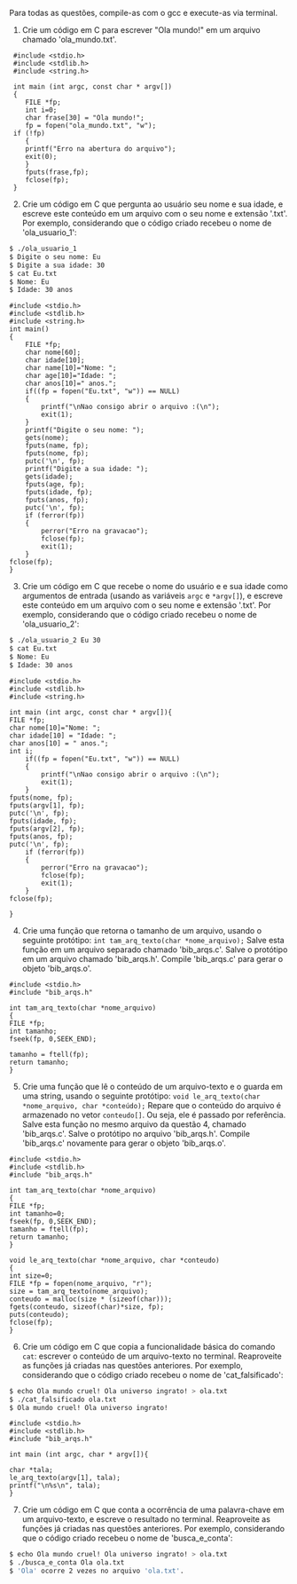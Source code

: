 Para todas as questões, compile-as com o gcc e execute-as via terminal.

1. Crie um código em C para escrever "Ola mundo!" em um arquivo chamado 'ola_mundo.txt'.

```
 #include <stdio.h>
 #include <stdlib.h>
 #include <string.h>

 int main (int argc, const char * argv[])
 {
	FILE *fp;
	int i=0;
	char frase[30] = "Ola mundo!";
	fp = fopen("ola_mundo.txt", "w");
 if (!fp)
	{
	printf("Erro na abertura do arquivo");
	exit(0);
	}
	fputs(frase,fp);
	fclose(fp);
 } 
```

2. Crie um código em C que pergunta ao usuário seu nome e sua idade, e escreve este conteúdo em um arquivo com o seu nome e extensão '.txt'. Por exemplo, considerando que o código criado recebeu o nome de 'ola_usuario_1':

```bash
$ ./ola_usuario_1
$ Digite o seu nome: Eu
$ Digite a sua idade: 30
$ cat Eu.txt
$ Nome: Eu
$ Idade: 30 anos
```

```
#include <stdio.h>
#include <stdlib.h>
#include <string.h>
int main()
{
	FILE *fp;
	char nome[60];
	char idade[10];
	char name[10]="Nome: ";
	char age[10]="Idade: ";
	char anos[10]=" anos.";
	if((fp = fopen("Eu.txt", "w")) == NULL)
	{
		printf("\nNao consigo abrir o arquivo :(\n");
		exit(1);
	}
	printf("Digite o seu nome: ");
	gets(nome);
	fputs(name, fp);
	fputs(nome, fp);
	putc('\n', fp);
	printf("Digite a sua idade: ");
	gets(idade);
	fputs(age, fp);
	fputs(idade, fp);
	fputs(anos, fp);
	putc('\n', fp);
	if (ferror(fp))
	{
		perror("Erro na gravacao");
		fclose(fp);
		exit(1);
	}
fclose(fp);
}
```

3. Crie um código em C que recebe o nome do usuário e e sua idade como argumentos de entrada (usando as variáveis `argc` e `*argv[]`), e escreve este conteúdo em um arquivo com o seu nome e extensão '.txt'. Por exemplo, considerando que o código criado recebeu o nome de 'ola_usuario_2':

```bash
$ ./ola_usuario_2 Eu 30
$ cat Eu.txt
$ Nome: Eu
$ Idade: 30 anos
```

```
#include <stdio.h>
#include <stdlib.h>
#include <string.h>

int main (int argc, const char * argv[]){
FILE *fp;
char nome[10]="Nome: ";
char idade[10] = "Idade: ";
char anos[10] = " anos.";
int i;
	if((fp = fopen("Eu.txt", "w")) == NULL)
	{
		printf("\nNao consigo abrir o arquivo :(\n");
		exit(1);
	}
fputs(nome, fp);
fputs(argv[1], fp);
putc('\n', fp);
fputs(idade, fp);
fputs(argv[2], fp);
fputs(anos, fp);
putc('\n', fp);
	if (ferror(fp))
	{
		perror("Erro na gravacao");
		fclose(fp);
		exit(1);
	}
fclose(fp);

}
```

4. Crie uma função que retorna o tamanho de um arquivo, usando o seguinte protótipo: `int tam_arq_texto(char *nome_arquivo);` Salve esta função em um arquivo separado chamado 'bib_arqs.c'. Salve o protótipo em um arquivo chamado 'bib_arqs.h'. Compile 'bib_arqs.c' para gerar o objeto 'bib_arqs.o'.

```
#include <stdio.h>
#include "bib_arqs.h"

int tam_arq_texto(char *nome_arquivo)
{
FILE *fp;
int tamanho;
fseek(fp, 0,SEEK_END);

tamanho = ftell(fp);
return tamanho;
}
```

5. Crie uma função que lê o conteúdo de um arquivo-texto e o guarda em uma string, usando o seguinte protótipo: `void le_arq_texto(char *nome_arquivo, char *conteúdo);` Repare que o conteúdo do arquivo é armazenado no vetor `conteudo[]`. Ou seja, ele é passado por referência. Salve esta função no mesmo arquivo da questão 4, chamado 'bib_arqs.c'. Salve o protótipo no arquivo 'bib_arqs.h'. Compile 'bib_arqs.c' novamente para gerar o objeto 'bib_arqs.o'.

```
#include <stdio.h>
#include <stdlib.h>
#include "bib_arqs.h"

int tam_arq_texto(char *nome_arquivo)
{
FILE *fp;
int tamanho=0;
fseek(fp, 0,SEEK_END);
tamanho = ftell(fp);
return tamanho;
}

void le_arq_texto(char *nome_arquivo, char *conteudo)
{
int size=0;
FILE *fp = fopen(nome_arquivo, "r");
size = tam_arq_texto(nome_arquivo);
conteudo = malloc(size * (sizeof(char)));
fgets(conteudo, sizeof(char)*size, fp);
puts(conteudo);
fclose(fp);
}
```

6. Crie um código em C que copia a funcionalidade básica do comando `cat`: escrever o conteúdo de um arquivo-texto no terminal. Reaproveite as funções já criadas nas questões anteriores. Por exemplo, considerando que o código criado recebeu o nome de 'cat_falsificado':

```bash
$ echo Ola mundo cruel! Ola universo ingrato! > ola.txt
$ ./cat_falsificado ola.txt
$ Ola mundo cruel! Ola universo ingrato!
```

```
#include <stdio.h>
#include <stdlib.h>
#include "bib_arqs.h"

int main (int argc, char * argv[]){

char *tala;
le_arq_texto(argv[1], tala);
printf("\n%s\n", tala);
}
```


7. Crie um código em C que conta a ocorrência de uma palavra-chave em um arquivo-texto, e escreve o resultado no terminal. Reaproveite as funções já criadas nas questões anteriores. Por exemplo, considerando que o código criado recebeu o nome de 'busca_e_conta':

```bash
$ echo Ola mundo cruel! Ola universo ingrato! > ola.txt
$ ./busca_e_conta Ola ola.txt
$ 'Ola' ocorre 2 vezes no arquivo 'ola.txt'.
```
